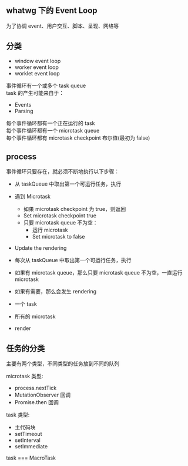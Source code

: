 ## whatwg 下的 Event Loop  
为了协调 event、用户交互、脚本、呈现、网络等  

## 分类  
- window event loop  
- worker event loop  
- worklet event loop  

事件循环有一个或多个 task queue  
task 的产生可能来自于：  
- Events
- Parsing  

每个事件循环都有一个正在运行的 task  
每个事件循环都有一个 microtask queue  
每个事件循环都有 microtask checkpoint 布尔值(最初为 false)  

## process  
事件循环只要存在，就必须不断地执行以下步骤：  
  - 从 taskQueue 中取出第一个可运行任务，执行  
  - 遇到 Microtask  
    - 如果 microtask checkpoint 为 true，则返回  
    - Set microtask checkpoint true  
    - 只要 microtask queue 不为空：  
      - 运行 microtask  
      - Set microtask to false  
  - Update the rendering  

- 每次从 taskQueue 中取出第一个可运行任务，执行
- 如果有 microtask queue，那么只要 microtask queue 不为空，一直运行 microtask  
- 如果有需要，那么会发生 rendering  

- 一个 task  
- 所有的 microtask  
- render  

## 任务的分类  
主要有两个类型，不同类型的任务放到不同的队列  

microtask 类型:  
- process.nextTick
- MutationObserver 回调
- Promise.then 回调

task 类型:  
- 主代码块
- setTimeout
- setInterval
- setImmediate

task === MacroTask  